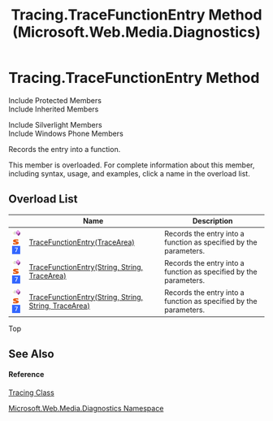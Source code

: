 ﻿---
title: Tracing.TraceFunctionEntry Method  (Microsoft.Web.Media.Diagnostics)
TOCTitle: TraceFunctionEntry Method
ms:assetid: Overload:Microsoft.Web.Media.Diagnostics.Tracing.TraceFunctionEntry
ms:mtpsurl: https://msdn.microsoft.com/en-us/library/microsoft.web.media.diagnostics.tracing.tracefunctionentry(v=VS.95)
ms:contentKeyID: 46307704
ms.date: 05/31/2012
mtps_version: v=VS.95
f1_keywords:
- Microsoft.Web.Media.Diagnostics.Tracing.TraceFunctionEntry
dev_langs:
- CSharp
- JScript
- VB
- FSharp
---

# Tracing.TraceFunctionEntry Method

Include Protected Members  
Include Inherited Members  

Include Silverlight Members  
Include Windows Phone Members  

Records the entry into a function.

This member is overloaded. For complete information about this member, including syntax, usage, and examples, click a name in the overload list.

## Overload List

<table>
<thead>
<tr class="header">
<th> </th>
<th>Name</th>
<th>Description</th>
</tr>
</thead>
<tbody>
<tr class="odd">
<td><img src="images/Dd565996.pubmethod(en-us,VS.90).gif" title="Public method" alt="Public method" /> <img src="images/Dd565979.static(en-us,VS.90).gif" title="Static member" alt="Static member" /> <img src="images/Ee532579.slMobile(VS.95).gif" title="Supported by Windows Phone" alt="Supported by Windows Phone" /></td>
<td><a href="tracing-tracefunctionentry-method-tracearea-microsoft-web-media-diagnostics_1.md">TraceFunctionEntry(TraceArea)</a></td>
<td>Records the entry into a function as specified by the parameters.</td>
</tr>
<tr class="even">
<td><img src="images/Dd565996.pubmethod(en-us,VS.90).gif" title="Public method" alt="Public method" /> <img src="images/Dd565979.static(en-us,VS.90).gif" title="Static member" alt="Static member" /> <img src="images/Ee532579.slMobile(VS.95).gif" title="Supported by Windows Phone" alt="Supported by Windows Phone" /></td>
<td><a href="tracing-tracefunctionentry-method-string-string-tracearea-microsoft-web-media-diagnostics_1.md">TraceFunctionEntry(String, String, TraceArea)</a></td>
<td>Records the entry into a function as specified by the parameters.</td>
</tr>
<tr class="odd">
<td><img src="images/Dd565996.pubmethod(en-us,VS.90).gif" title="Public method" alt="Public method" /> <img src="images/Dd565979.static(en-us,VS.90).gif" title="Static member" alt="Static member" /> <img src="images/Ee532579.slMobile(VS.95).gif" title="Supported by Windows Phone" alt="Supported by Windows Phone" /></td>
<td><a href="tracing-tracefunctionentry-method-string-string-string-tracearea-microsoft-web-media-diagnostics_1.md">TraceFunctionEntry(String, String, String, TraceArea)</a></td>
<td>Records the entry into a function as specified by the parameters.</td>
</tr>
</tbody>
</table>


Top

## See Also

#### Reference

[Tracing Class](tracing-class-microsoft-web-media-diagnostics_1.md)

[Microsoft.Web.Media.Diagnostics Namespace](microsoft-web-media-diagnostics-namespace_1.md)

